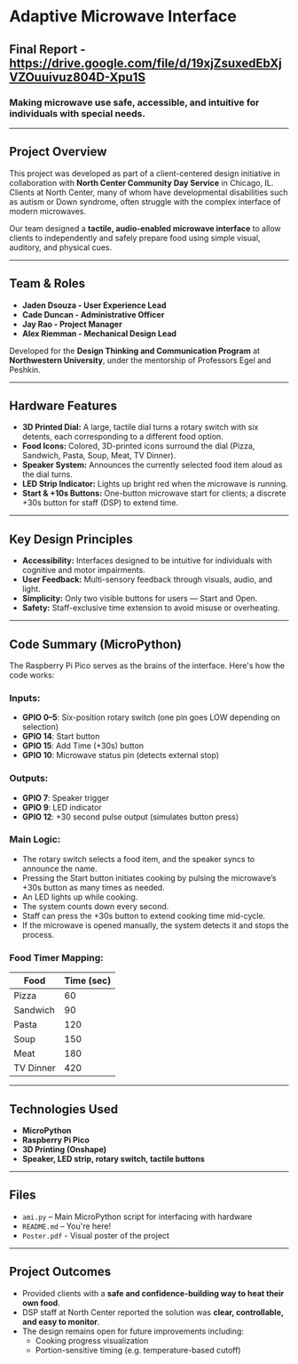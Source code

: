 # Adaptive Microwave Interface

## Final Report - https://drive.google.com/file/d/19xjZsuxedEbXjVZOuuivuz804D-Xpu1S

### Making microwave use safe, accessible, and intuitive for individuals with special needs.

---

## Project Overview

This project was developed as part of a client-centered design initiative in collaboration with **North Center Community Day Service** in Chicago, IL. Clients at North Center, many of whom have developmental disabilities such as autism or Down syndrome, often struggle with the complex interface of modern microwaves. 

Our team designed a **tactile, audio-enabled microwave interface** to allow clients to independently and safely prepare food using simple visual, auditory, and physical cues.

---

## Team & Roles

- **Jaden Dsouza - User Experience Lead**
- **Cade Duncan - Administrative Officer**
- **Jay Rao - Project Manager**
- **Alex Riemman - Mechanical Design Lead**

Developed for the **Design Thinking and Communication Program** at **Northwestern University**, under the mentorship of Professors Egel and Peshkin.

---

## Hardware Features

- **3D Printed Dial:** A large, tactile dial turns a rotary switch with six detents, each corresponding to a different food option.
- **Food Icons:** Colored, 3D-printed icons surround the dial (Pizza, Sandwich, Pasta, Soup, Meat, TV Dinner).
- **Speaker System:** Announces the currently selected food item aloud as the dial turns.
- **LED Strip Indicator:** Lights up bright red when the microwave is running.
- **Start & +10s Buttons:** One-button microwave start for clients; a discrete +30s button for staff (DSP) to extend time.

---

## Key Design Principles

- **Accessibility:** Interfaces designed to be intuitive for individuals with cognitive and motor impairments.
- **User Feedback:** Multi-sensory feedback through visuals, audio, and light.
- **Simplicity:** Only two visible buttons for users — Start and Open.
- **Safety:** Staff-exclusive time extension to avoid misuse or overheating.

---

## Code Summary (MicroPython)

The Raspberry Pi Pico serves as the brains of the interface. Here's how the code works:

### Inputs:
- **GPIO 0–5**: Six-position rotary switch (one pin goes LOW depending on selection)
- **GPIO 14**: Start button
- **GPIO 15**: Add Time (+30s) button
- **GPIO 10**: Microwave status pin (detects external stop)

### Outputs:
- **GPIO 7**: Speaker trigger
- **GPIO 9**: LED indicator
- **GPIO 12**: +30 second pulse output (simulates button press)

### Main Logic:
- The rotary switch selects a food item, and the speaker syncs to announce the name.
- Pressing the Start button initiates cooking by pulsing the microwave’s +30s button as many times as needed.
- An LED lights up while cooking.
- The system counts down every second.
- Staff can press the +30s button to extend cooking time mid-cycle.
- If the microwave is opened manually, the system detects it and stops the process.

### Food Timer Mapping:
| Food         | Time (sec) |
|--------------|------------|
| Pizza        | 60         |
| Sandwich     | 90         |
| Pasta        | 120        |
| Soup         | 150        |
| Meat         | 180        |
| TV Dinner    | 420        |

---

## Technologies Used
- **MicroPython**
- **Raspberry Pi Pico**
- **3D Printing (Onshape)**
- **Speaker, LED strip, rotary switch, tactile buttons**

---

## Files
- `ami.py` – Main MicroPython script for interfacing with hardware
- `README.md` – You're here!
- `Poster.pdf` - Visual poster of the project 

---

## Project Outcomes

- Provided clients with a **safe and confidence-building way to heat their own food**.
- DSP staff at North Center reported the solution was **clear, controllable, and easy to monitor**.
- The design remains open for future improvements including:
  - Cooking progress visualization
  - Portion-sensitive timing (e.g. temperature-based cutoff)
